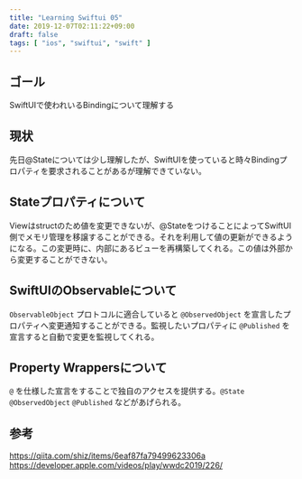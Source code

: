```yaml
---
title: "Learning Swiftui 05"
date: 2019-12-07T02:11:22+09:00
draft: false
tags: [ "ios", "swiftui", "swift" ]
---
```


## ゴール
SwiftUIで使われいるBindingについて理解する

## 現状
先日@Stateについては少し理解したが、SwiftUIを使っていると時々Bindingプロパティを要求されることがあるが理解できていない。

## Stateプロパティについて
Viewはstructのため値を変更できないが、@StateをつけることによってSwiftUI側でメモリ管理を移譲することができる。それを利用して値の更新ができるようになる。この変更時に、内部にあるビューを再構築してくれる。この値は外部から変更することができない。

## SwiftUIのObservableについて
`ObservableObject`  プロトコルに適合していると `@ObservedObject` を宣言したプロパティへ変更通知することができる。監視したいプロパティに `@Published` を宣言すると自動で変更を監視してくれる。

## Property Wrappersについて
`@` を仕様した宣言をすることで独自のアクセスを提供する。`@State` `@ObservedObject` `@Published` などがあげられる。

## 参考
https://qiita.com/shiz/items/6eaf87fa79499623306a
https://developer.apple.com/videos/play/wwdc2019/226/